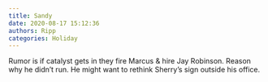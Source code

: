 ```yaml
---
title: Sandy
date: 2020-08-17 15:12:36
authors: Ripp
categories: Holiday
---
```


 Rumor is if catalyst gets in they fire Marcus &amp; hire Jay Robinson. Reason why he didn’t run. 
He might want to rethink Sherry’s sign outside his office.